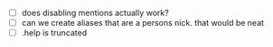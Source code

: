 - [ ] does disabling mentions actually work?
- [ ] can we create aliases that are a persons nick. that would be neat
- [ ] .help is truncated
